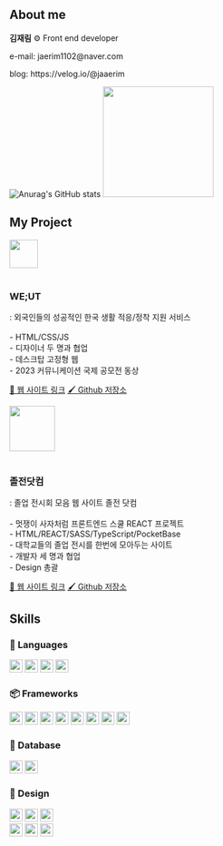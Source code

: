 
<div>
  <h2>About me</h2>
 <p><b>김재림</b> ⚙️ Front end developer</p>
<p>e-mail: jaerim1102@naver.com</p>
<p>blog: https://velog.io/@jaaerim </p>

  ![Anurag's GitHub stats](https://github-readme-stats.vercel.app/api?username=jaerim1102&show_icons=true&theme=radical) 
  <img height="195px" src="https://github-readme-stats.vercel.app/api/top-langs/?username=jaerim1102&layout=compact">


<h2>My Project</h2>
<img width="50px" src="https://github.com/user-attachments/assets/18b8dcb8-f73b-4993-a4d7-86c03797dbe6" />
 </br>
</br>
<h3 font-size="20px">WE;UT</h3>
<p>: 외국인들의 성공적인 한국 생활 적응/정착 지원 서비스 </br>
 </br>
- HTML/CSS/JS  </br>
- 디자이너 두 명과 협업  </br>
- 데스크탑 고정형 웹  </br>
- 2023 커뮤니케이션 국제 공모전 동상
</p>

<a href="https://jaerim1102.github.io/WE.UT/">🔗 웹 사이트 링크</a> 
<a href="https://github.com/jaerim1102/WE.UT">🖌️ Github 저장소</a>  

<img width="80px" src="https://github.com/user-attachments/assets/8b31a1bb-dfce-4ac6-a896-b47f8fc08347"/>
 </br>
</br>
<h3 font-size="20px">졸전닷컴</h3>
<p>: 졸업 전시회 모음 웹 사이트 졸전 닷컴 </br>
 </br>
 - 멋쟁이 사자처럼 프론트엔드 스쿨 REACT 프로젝트 </br>
- HTML/REACT/SASS/TypeScript/PocketBase </br>
- 대학교들의 졸업 전시를 한번에 모아두는 사이트 </br>
- 개발자 세 명과 협업 </br>
- Design 총괄
</p>

<a href="https://jjcom.netlify.app/">🔗 웹 사이트 링크</a> 
<a href="https://github.com/FRONTENDSCHOOL10/LEEKIM?tab=readme-ov-file">🖌️ Github 저장소</a>  


<h2>Skills</h2>

<h3>📖 Languages</h3>
<img height="23px" src="https://img.shields.io/badge/html5-%23E34F26.svg?style=for-the-badge&logo=html5&logoColor=white" />
<img height="23px" src="https://img.shields.io/badge/css3-%231572B6.svg?style=for-the-badge&logo=css3&logoColor=white" />
<img height="23px" src="https://img.shields.io/badge/javascript-%23323330.svg?style=for-the-badge&logo=javascript&logoColor=%23F7DF1E" />
<img height="23px" src="https://img.shields.io/badge/TypeScript-007ACC?style=for-the-badge&logo=typescript&logoColor=white"/>

<h3>📦 Frameworks</h3>
<img height="23px" src="https://img.shields.io/badge/react-%2320232a.svg?style=for-the-badge&logo=react&logoColor=%2361DAFB" />
<img height="23px" src="https://img.shields.io/badge/React_Router-CA4245?style=for-the-badge&logo=react-router&logoColor=white"/>
<img height="23px" src="https://img.shields.io/badge/tailwindcss-%2338B2AC.svg?style=for-the-badge&logo=tailwind-css&logoColor=white" />
<img height="23px" src="https://img.shields.io/badge/SASS-hotpink.svg?style=for-the-badge&logo=SASS&logoColor=white" />
<img height="23px" src="https://img.shields.io/badge/GSAP-93CF2B?style=for-the-badge&logo=greensock&logoColor=white"/>
<img height="23px" src="https://img.shields.io/badge/Jekyll-CC0000?style=for-the-badge&logo=Jekyll&logoColor=white" />
<img height="23px" src="https://img.shields.io/badge/Node%20js-339933?style=for-the-badge&logo=nodedotjs&logoColor=white" />
<img height="23px" src="https://img.shields.io/badge/Vite-B73BFE?style=for-the-badge&logo=vite&logoColor=FFD62E"/>

<h3>💾 Database</h3>
<img height="23px" src="https://img.shields.io/badge/MongoDB-4EA94B?style=for-the-badge&logo=mongodb&logoColor=white"/>
<img height="23px" src="https://img.shields.io/badge/PocketBase-B8DBE4?style=for-the-badge&logo=PocketBase&logoColor=white" />

<h3>🎀 Design</h3>
<img height="23px" src="https://img.shields.io/badge/Adobe%20After%20Effects-9999FF.svg?style=for-the-badge&logo=Adobe%20After%20Effects&logoColor=white" />
<img height="23px" src="https://img.shields.io/badge/adobe%20illustrator-%23FF9A00.svg?style=for-the-badge&logo=adobe%20illustrator&logoColor=white" />
<img height="23px" src="https://img.shields.io/badge/Adobe%20InDesign-49021F?style=for-the-badge&logo=adobeindesign&logoColor=white" />
</br>
<img height="23px" src="https://img.shields.io/badge/adobe%20photoshop-%2331A8FF.svg?style=for-the-badge&logo=adobe%20photoshop&logoColor=white" />
<img height="23px" src="https://img.shields.io/badge/Adobe%20Premiere%20Pro-9999FF.svg?style=for-the-badge&logo=Adobe%20Premiere%20Pro&logoColor=white" />
<img height="23px" src="https://img.shields.io/badge/figma-%23F24E1E.svg?style=for-the-badge&logo=figma&logoColor=white" />
</div>
